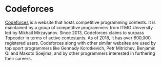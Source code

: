 # Codeforces

[Codeforces](https://codeforces.com/) is a website that hosts competitive programming contests. It is 
maintained by a group of competitive programmers from ITMO University led by Mikhail Mirzayanov. Since 2013,
Codeforces claims to surpass Topcoder in terms of active contestants. As of 2018, it has over 600,000
registered users. Codeforces along with other similar websites are used by top sport programmers like Gennady
Korotkevich, Petr Mitrichev, Benjamin Qi and Makoto Soejima, and by other programmers interested in
furthering their careers.
